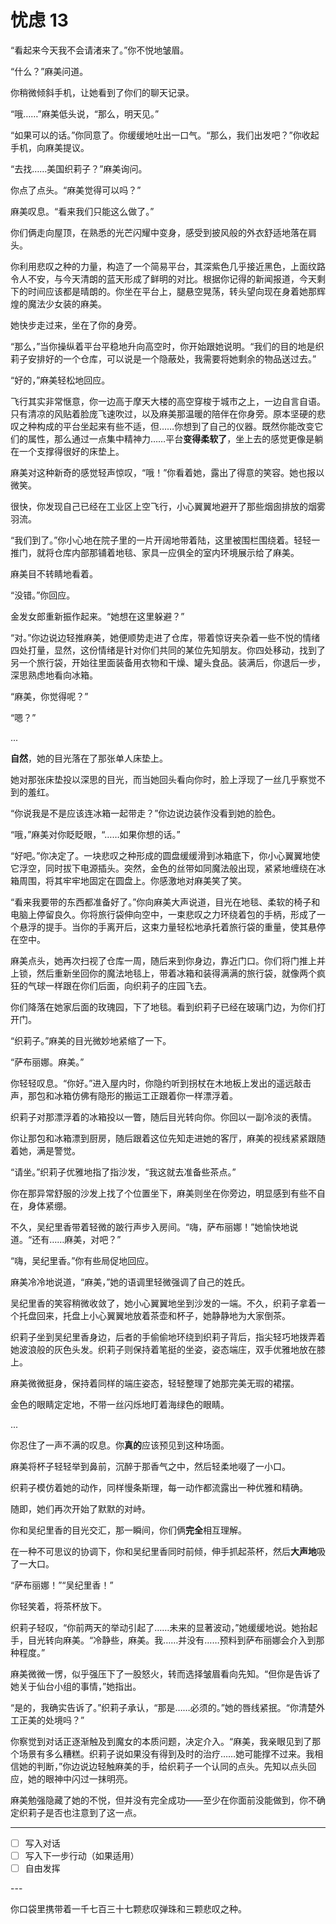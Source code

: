 # 忧虑 13

“看起来今天我不会请渚来了。”你不悦地皱眉。

“什么？”麻美问道。

你稍微倾斜手机，让她看到了你们的聊天记录。

“哦……”麻美低头说，“那么，明天见。”

“如果可以的话。”你同意了。你缓缓地吐出一口气。“那么，我们出发吧？”你收起手机，向麻美提议。

“去找……美国织莉子？”麻美询问。

你点了点头。“麻美觉得可以吗？”

麻美叹息。“看来我们只能这么做了。”

你们俩走向屋顶，在熟悉的光芒闪耀中变身，感受到披风般的外衣舒适地落在肩头。

你利用悲叹之种的力量，构造了一个简易平台，其深紫色几乎接近黑色，上面纹路令人不安，与今天清朗的蓝天形成了鲜明的对比。根据你记得的新闻报道，今天剩下的时间应该都是晴朗的。你坐在平台上，腿悬空晃荡，转头望向现在身着她那辉煌的魔法少女装的麻美。

她快步走过来，坐在了你的身旁。

“那么，”当你操纵着平台平稳地升向高空时，你开始跟她说明。“我们的目的地是织莉子安排好的一个仓库，可以说是一个隐蔽处，我需要将她剩余的物品送过去。”

“好的，”麻美轻松地回应。

飞行其实非常惬意，你一边高于摩天大楼的高空穿梭于城市之上，一边自言自语。只有清凉的风贴着脸庞飞速吹过，以及麻美那温暖的陪伴在你身旁。原本坚硬的悲叹之种构成的平台坐起来有些不适，但……你想到了自己的仪器。既然你能改变它们的属性，那么通过一点集中精神力……平台**变得柔软了**，坐上去的感觉更像是躺在一个支撑得很好的床垫上。

麻美对这种新奇的感觉轻声惊叹，“哦！”你看着她，露出了得意的笑容。她也报以微笑。

很快，你发现自己已经在工业区上空飞行，小心翼翼地避开了那些烟囱排放的烟雾羽流。

“我们到了。”你小心地在院子里的一片开阔地带着陆，这里被围栏围绕着。轻轻一推门，就将仓库内部那铺着地毯、家具一应俱全的室内环境展示给了麻美。

麻美目不转睛地看着。

“没错。”你回应。

金发女郎重新振作起来。“她想在这里躲避？”

“对。”你边说边轻推麻美，她便顺势走进了仓库，带着惊讶夹杂着一些不悦的情绪四处打量，显然，这份情绪是针对你们共同的某位先知朋友。你四处移动，找到了另一个旅行袋，开始往里面装备用衣物和干燥、罐头食品。装满后，你退后一步，深思熟虑地看向冰箱。

“麻美，你觉得呢？”

“嗯？”

...

**自然**，她的目光落在了那张单人床垫上。

她对那张床垫投以深思的目光，而当她回头看向你时，脸上浮现了一丝几乎察觉不到的羞红。

“你说我是不是应该连冰箱一起带走？”你边说边装作没看到她的脸色。

“哦，”麻美对你眨眨眼，“……如果你想的话。”

“好吧。”你决定了。一块悲叹之种形成的圆盘缓缓滑到冰箱底下，你小心翼翼地使它浮空，同时拔下电源插头。突然，金色的丝带如同魔法般出现，紧紧地缠绕在冰箱周围，将其牢牢地固定在圆盘上。你感激地对麻美笑了笑。

“看来我要带的东西都准备好了。”你向麻美大声说道，目光在地毯、柔软的椅子和电脑上停留良久。你将旅行袋伸向空中，一束悲叹之力环绕着包的手柄，形成了一个悬浮的提手。当你的手离开后，这束力量轻松地承托着旅行袋的重量，使其悬停在空中。

麻美点头，她再次扫视了仓库一周，随后来到你身边，靠近门口。你们将门推上并上锁，然后重新坐回你的魔法地毯上，带着冰箱和装得满满的旅行袋，就像两个疯狂的气球一样跟在你们后面，向织莉子的庄园飞去。

你们降落在她家后面的玫瑰园，下了地毯。看到织莉子已经在玻璃门边，为你们打开门。

“织莉子。”麻美的目光微妙地紧缩了一下。

“萨布丽娜。麻美。”

你轻轻叹息。“你好。”进入屋内时，你隐约听到拐杖在木地板上发出的遥远敲击声，那包和冰箱仿佛有隐形的搬运工正跟着你一样漂浮着。

织莉子对那漂浮着的冰箱投以一瞥，随后目光转向你。你回以一副冷淡的表情。

你让那包和冰箱漂到厨房，随后跟着这位先知走进她的客厅，麻美的视线紧紧跟随着她，满是警觉。

“请坐。”织莉子优雅地指了指沙发，“我这就去准备些茶点。”

你在那异常舒服的沙发上找了个位置坐下，麻美则坐在你旁边，明显感到有些不自在，身体紧绷。

不久，吴纪里香带着轻微的跛行声步入房间。“嗨，萨布丽娜！”她愉快地说道。“还有……麻美，对吧？”

“嗨，吴纪里香。”你有些局促地回应。

麻美冷冷地说道，“麻美，”她的语调里轻微强调了自己的姓氏。

吴纪里香的笑容稍微收敛了，她小心翼翼地坐到沙发的一端。不久，织莉子拿着一个托盘回来，托盘上小心翼翼地放着茶壶和杯子，她静静地为大家倒茶。

织莉子坐到吴纪里香身边，后者的手偷偷地环绕到织莉子背后，指尖轻巧地拨弄着她波浪般的灰色头发。织莉子则保持着笔挺的坐姿，姿态端庄，双手优雅地放在膝上。

麻美微微挺身，保持着同样的端庄姿态，轻轻整理了她那完美无瑕的裙摆。

金色的眼睛定定地，不带一丝闪烁地盯着海绿色的眼睛。

...

你忍住了一声不满的叹息。你**真的**应该预见到这种场面。

麻美将杯子轻轻举到鼻前，沉醉于那香气之中，然后轻柔地啜了一小口。

织莉子模仿着她的动作，同样慢条斯理，每一动作都流露出一种优雅和精确。

随即，她们再次开始了默默的对峙。

你和吴纪里香的目光交汇，那一瞬间，你们俩**完全**相互理解。

在一种不可思议的协调下，你和吴纪里香同时前倾，伸手抓起茶杯，然后**大声地**吸了一大口。

“萨布丽娜！”“吴纪里香！”

你轻笑着，将茶杯放下。

织莉子轻叹，“你前两天的举动引起了……未来的显著波动，”她缓缓地说。她抬起手，目光转向麻美。“冷静些，麻美。我……并没有……预料到萨布丽娜会介入到那种程度。”

麻美微微一愣，似乎强压下了一股怒火，转而选择皱眉看向先知。“但你是告诉了她关于仙台小组的事情，”她指出。

“是的，我确实告诉了。”织莉子承认，“那是……必须的。”她的唇线紧抿。“你清楚外工正美的处境吗？”

你察觉到对话正逐渐触及到魔女的本质问题，决定介入。“麻美，我亲眼见到了那个场景有多么糟糕。织莉子说如果没有得到及时的治疗……她可能撑不过来。我相信她的判断，”你边说边轻触麻美的手，给织莉子一个认同的点头。先知以点头回应，她的眼神中闪过一抹明亮。

麻美勉强隐藏了她的不悦，但并没有完全成功——至少在你面前没能做到，你不确定织莉子是否也注意到了这一点。

---

- [ ] 写入对话
- [ ] 写入下一步行动（如果适用）
- [ ] 自由发挥

---​

你口袋里携带着一千七百三十七颗悲叹弹珠和三颗悲叹之种。
